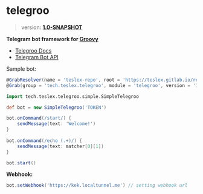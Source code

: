 # telegroo
> version: **[1.0-SNAPSHOT](https://gitlab.com/teslex/repo/tree/master/snapshots/tech/teslex/telegroo/telegroo)**

**Telegram bot framework for [Groovy](http://groovy-lang.org)**

- [Telegroo Docs](DOCS.md)
- [Telegram Bot API](https://core.telegram.org/bots/api)

Sample bot:

```groovy
@GrabResolver(name = 'teslex-repo', root = 'https://teslex.gitlab.io/repo/snapshots')
@Grab(group = 'tech.teslex.telegroo', module = 'telegroo', version = '1.0-SNAPSHOT')

import tech.teslex.telegroo.simple.SimpleTelegroo

def bot = new SimpleTelegroo('TOKEN')

bot.onCommand(/start/) {
	sendMessage(text: 'Welcome!')
}
	
bot.onCommand(/echo (.+)/) {
	sendMessage(text: matcher[0][1])
}

bot.start()
```

**Webhook:**
```groovy
bot.setWebhook('https://kek.localtunnel.me') // setting webhook url
```
